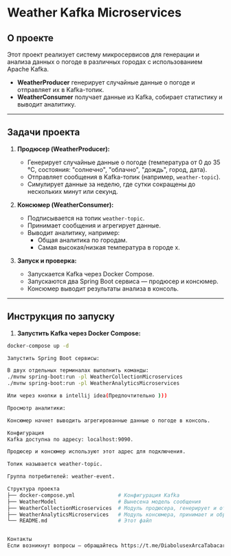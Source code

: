 # Weather Kafka Microservices

## О проекте

Этот проект реализует систему микросервисов для генерации и анализа данных о погоде в различных городах с использованием Apache Kafka.

- **WeatherProducer** генерирует случайные данные о погоде  и отправляет их в Kafka-топик.
- **WeatherConsumer** получает данные из Kafka, собирает статистику и выводит аналитику.

---

## Задачи проекта

1. **Продюсер (WeatherProducer):**
   - Генерирует случайные данные о погоде (температура от 0 до 35 °C, состояния: "солнечно", "облачно", "дождь", город, дата).
   - Отправляет сообщения в Kafka-топик (например, `weather-topic`).
   - Симулирует данные за неделю, где сутки сокращены до нескольких минут или секунд.

2. **Консюмер (WeatherConsumer):**
   - Подписывается на топик `weather-topic`.
   - Принимает сообщения и агрегирует данные.
   - Выводит аналитику, например:
     - Общая аналитика по городам.
     - Самая высокая/низкая температура в городе x.

3. **Запуск и проверка:**
   - Запускается Kafka через Docker Compose.
   - Запускаются два Spring Boot сервиса — продюсер и консюмер.
   - Консюмер выводит результаты анализа в консоль.

---


## Инструкция по запуску

1. **Запустить Kafka через Docker Compose:**

```bash
docker-compose up -d

Запустить Spring Boot сервисы:

В двух отдельных терминалах выполнить команды:
./mvnw spring-boot:run -pl WeatherCollectionMicroservices
./mvnw spring-boot:run -pl WeatherAnalyticsMicroservices

Или через кнопки в intellij idea(Предпочтительно )))

Просмотр аналитики:

Консюмер начнет выводить агрегированные данные о погоде в консоль.

Конфигурация
Kafka доступна по адресу: localhost:9090.

Продюсер и консюмер используют этот адрес для подключения.

Топик называется weather-topic.

Группа потребителей: weather-event.

Структура проекта
├── docker-compose.yml              # Конфигурация Kafka
├── WeatherModel                    # Вынесена модель сообщения
├── WeatherCollectionMicroservices  # Модуль продюсера, генерирует и отправляет данные
├── WeatherAnalyticsMicroservices   # Модуль консюмера, принимает и обрабатывает данные
└── README.md                       # Этот файл


Контакты
Если возникнут вопросы — обращайтесь https://t.me/DiabolusexArcaTabacaria.

